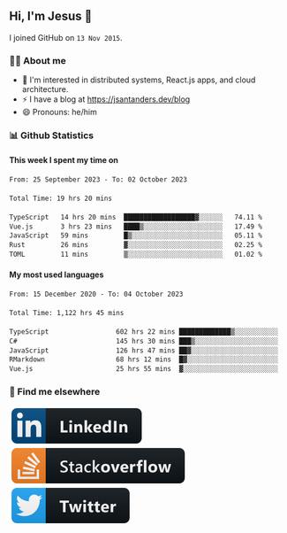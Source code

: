 ## Hi, I'm Jesus 👋

I joined GitHub on `13 Nov 2015`.

<!-- Talking about you -->

### 👨‍💻 About me

- 👦 I'm interested in distributed systems, React.js apps, and cloud architecture.
- ⚡️ I have a blog at <https://jsantanders.dev/blog>
- 😄 Pronouns: he/him

### 📊 Github Statistics

#### This week I spent my time on

<!--START_SECTION:weekly-->

```txt
From: 25 September 2023 - To: 02 October 2023

Total Time: 19 hrs 20 mins

TypeScript   14 hrs 20 mins  ██████████████████▓░░░░░░   74.11 %
Vue.js       3 hrs 23 mins   ████▒░░░░░░░░░░░░░░░░░░░░   17.49 %
JavaScript   59 mins         █▒░░░░░░░░░░░░░░░░░░░░░░░   05.11 %
Rust         26 mins         ▓░░░░░░░░░░░░░░░░░░░░░░░░   02.25 %
TOML         11 mins         ▒░░░░░░░░░░░░░░░░░░░░░░░░   01.02 %
```

<!--END_SECTION:weekly-->

#### My most used languages

<!--START_SECTION:alltime-->

```txt
From: 15 December 2020 - To: 04 October 2023

Total Time: 1,122 hrs 45 mins

TypeScript                 602 hrs 22 mins █████████████▒░░░░░░░░░░░   53.65 %
C#                         145 hrs 30 mins ███▒░░░░░░░░░░░░░░░░░░░░░   12.96 %
JavaScript                 126 hrs 47 mins ██▓░░░░░░░░░░░░░░░░░░░░░░   11.29 %
RMarkdown                  68 hrs 12 mins  █▓░░░░░░░░░░░░░░░░░░░░░░░   06.07 %
Vue.js                     25 hrs 55 mins  ▓░░░░░░░░░░░░░░░░░░░░░░░░   02.31 %
```

<!--END_SECTION:alltime-->

### 📢 Find me elsewhere

<p>
  <a target="_blank" href="https://linkedin.com/in/jsantanders">
    <img src="https://github.com/jsantanders/jsantanders/blob/master/img/linkedin.svg" alt="LinkedIn" style="vertical-align:top; margin:4px">
  </a>
  
  <a target="_blank" href="https://stackoverflow.com/users/7318331/jesus-santander">
    <img src="https://github.com/jsantanders/jsantanders/blob/master/img/stackoverflow.svg" alt="StackOverflow" style="vertical-align:top; margin:4px">
  </a>
  
  <a target="_blank" href="http://twitter.com/jsantanders">
    <img src="https://github.com/jsantanders/jsantanders/blob/master/img/twitter.svg" alt="Twitter" style="vertical-align:top; margin:4px">
  </a>
</p>
